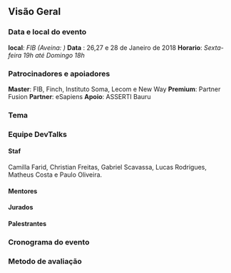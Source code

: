 ## Visão Geral


### Data e local do evento

**local**: *FIB (Aveina: )*
**Data** : 26,27 e 28 de Janeiro de 2018
**Horario**: *Sexta-feira 19h até Domingo 18h*


### Patrocinadores e apoiadores

**Master**: FIB, Finch, Instituto Soma, Lecom e New Way 
**Premium**: Partner Fusion
**Partner**: eSapiens
**Apoio**: ASSERTI Bauru

### Tema


### Equipe DevTalks

#### Staf
Camilla Farid, Christian Freitas, Gabriel Scavassa, Lucas Rodrigues, Matheus Costa e Paulo Oliveira.

#### Mentores

#### Jurados

#### Palestrantes

### Cronograma do evento

### Metodo de avaliação
